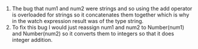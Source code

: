 1) The bug that num1 and num2 were strings and so using the add operator is overloaded for strings so it concatenates them together which is why in the watch expression result was of the type string.
2) To fix this bug I would just reassign num1 and num2 to Number(num1) and Number(num2) so it converts them to integers so that it does integer addition.